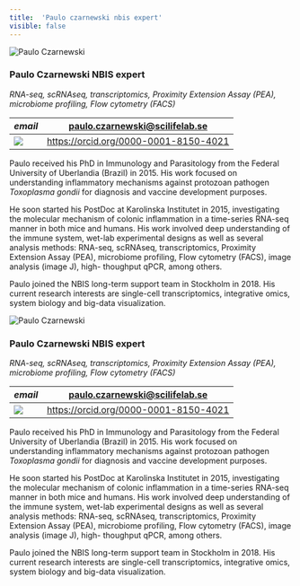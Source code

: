```yaml
---
title:  'Paulo czarnewski nbis expert'
visible: false
---
```

    

![Paulo Czarnewski](/assets/img/staff/paulo-czarnewski.jpg)

###  Paulo Czarnewski NBIS expert

_RNA-seq, scRNAseq, transcriptomics, Proximity Extension Assay (PEA), microbiome profiling, Flow cytometry (FACS)_

_email_|  paulo.czarnewski@scilifelab.se  
---|---  
![](/assets/img/orcid_24x24_bw.png)| <https://orcid.org/0000-0001-8150-4021>  
  


Paulo received his PhD in Immunology and Parasitology from the Federal University of Uberlandia (Brazil) in 2015. His work focused on understanding inflammatory mechanisms against protozoan pathogen _Toxoplasma gondii_ for diagnosis and vaccine development purposes.

He soon started his PostDoc at Karolinska Institutet in 2015, investigating the molecular mechanism of colonic inflammation in a time-series RNA-seq manner in both mice and humans. His work involved deep understanding of the immune system, wet-lab experimental designs as well as several analysis methods: RNA-seq, scRNAseq, transcriptomics, Proximity Extension Assay (PEA), microbiome profiling, Flow cytometry (FACS), image analysis (image J), high- thoughput qPCR, among others.

Paulo joined the NBIS long-term support team in Stockholm in 2018. His current research interests are single-cell transcriptomics, integrative omics, system biology and big-data visualization.

![Paulo Czarnewski](/assets/img/staff/paulo-czarnewski.jpg)

###  Paulo Czarnewski NBIS expert

_RNA-seq, scRNAseq, transcriptomics, Proximity Extension Assay (PEA), microbiome profiling, Flow cytometry (FACS)_

_email_|  paulo.czarnewski@scilifelab.se  
---|---  
![](/assets/img/orcid_24x24_bw.png)| <https://orcid.org/0000-0001-8150-4021>  
  


Paulo received his PhD in Immunology and Parasitology from the Federal University of Uberlandia (Brazil) in 2015. His work focused on understanding inflammatory mechanisms against protozoan pathogen _Toxoplasma gondii_ for diagnosis and vaccine development purposes.

He soon started his PostDoc at Karolinska Institutet in 2015, investigating the molecular mechanism of colonic inflammation in a time-series RNA-seq manner in both mice and humans. His work involved deep understanding of the immune system, wet-lab experimental designs as well as several analysis methods: RNA-seq, scRNAseq, transcriptomics, Proximity Extension Assay (PEA), microbiome profiling, Flow cytometry (FACS), image analysis (image J), high- thoughput qPCR, among others.

Paulo joined the NBIS long-term support team in Stockholm in 2018. His current research interests are single-cell transcriptomics, integrative omics, system biology and big-data visualization.
